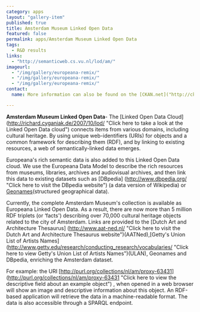 ```yaml
---
category: apps
layout: "gallery-item"
published: true
title: Amsterdam Museum Linked Open Data
featured: false
permalink: apps/Amsterdam Museum Linked Open Data
tags: 
  - R&D results
links: 
  - "http://semanticweb.cs.vu.nl/lod/am/"
imageurl: 
  - "/img/gallery/europeana-remix/"
  - "/img/gallery/europeana-remix/"
  - "/img/gallery/europeana-remix/"
contact: 
  name: More information can also be found on the [CKAN.net]("http://ckan.net/package/amsterdam-museum-as-edm-lod" "Click here to visit the CKAN.net website") page.

---
```

**Amsterdam Museum Linked Open Data**- The [Linked Open Data Cloud] (http://richard.cyganiak.de/2007/10/lod/ "Click here to take a look at the Linked Open Data cloud") connects items from various domains, including cultural heritage. By using unique web-identifiers (URIs) for objects and a common framework for describing them (RDF), and by linking to existing resources, a web of semantically-linked data emerges.

Europeana&#39;s rich semantic data is also added to this Linked Open Data cloud. We use the Europeana Data Model to describe the rich resources from museums, libraries, archives and audiovisual archives, and then link this data to existing datasets such as [DBpedia] (http://www.dbpedia.org/ "Click here to visit the DBpedia website") (a data version of Wikipedia) or [Geonames](http://www.geonames.org/ "Click here to visit the Geonames website")(structured geographical data).

Currently, the complete Amsterdam Museum&#39;s collection is available as Europeana Linked Open Data. As a result, there are now more than 5 million RDF triplets (or &lsquo;facts&#39;) describing over 70,000 cultural heritage objects related to the city of Amsterdam. Links are provided to the [Dutch Art and Architecture Thesaurus] (http://www.aat-ned.nl/ "Click here to visit the Dutch Art and Architecture Thesaurus website")(AATNed),[Getty&#39;s Union List of Artists Names] (http://www.getty.edu/research/conducting_research/vocabularies/ "Click here to view Getty's Union List of Artists Names")(ULAN), Geonames and DBpedia, enriching the Amsterdam dataset.</p>

For example: the URI [http://purl.org/collections/nl/am/proxy-63431] (http://purl.org/collections/nl/am/proxy-63431 "Click here to view the descriptive field about an example object") , when opened in a web browser will show an image and descriptive information about this object. An RDF-based application will retrieve the data in a machine-readable format. The data is also accessible through a SPARQL endpoint.
